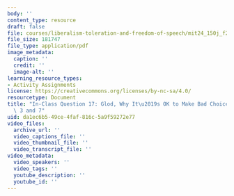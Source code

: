 ```yaml
---
body: ''
content_type: resource
draft: false
file: courses/liberalism-toleration-and-freedom-of-speech/mit24_150j_f23_question17.pdf
file_size: 181747
file_type: application/pdf
image_metadata:
  caption: ''
  credit: ''
  image-alt: ''
learning_resource_types:
- Activity Assignments
license: https://creativecommons.org/licenses/by-nc-sa/4.0/
resourcetype: Document
title: "In-Class Question 17: Glod, Why It\u2019s OK to Make Bad Choices, Chapters\
  \ 3 and 7"
uid: da1ec6b5-49ce-4faf-816c-5a9f59272e77
video_files:
  archive_url: ''
  video_captions_file: ''
  video_thumbnail_file: ''
  video_transcript_file: ''
video_metadata:
  video_speakers: ''
  video_tags: ''
  youtube_description: ''
  youtube_id: ''
---
```

